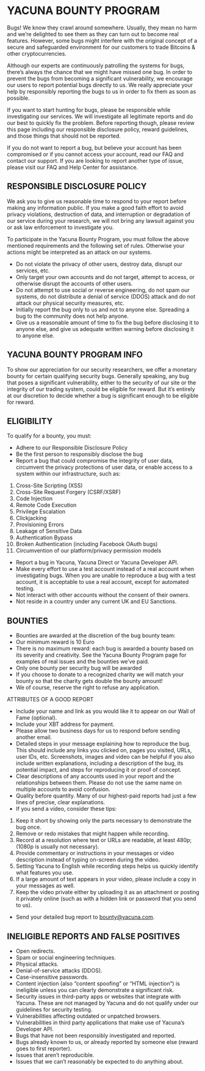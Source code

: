 # YACUNA BOUNTY PROGRAM

Bugs! We know they crawl around somewhere. Usually, they mean no harm and we’re delighted to see them as they can turn out to become real features. However, some bugs might interfere with the original concept of a secure and safeguarded environment for our customers to trade Bitcoins & other cryptocurrencies.

Although our experts are continuously patrolling the systems for bugs, there’s always the chance that we might have missed one bug. In order to prevent the bugs from becoming a significant vulnerability, we encourage our users to report potential bugs directly to us. We really appreciate your help by responsibly reporting the bugs to us in order to fix them as soon as possible.

If you want to start hunting for bugs, please be responsible while investigating our services. We will investigate all legitimate reports and do our best to quickly fix the problem. Before reporting though, please review this page including our responsible disclosure policy, reward guidelines, and those things that should not be reported.

If you do not want to report a bug, but believe your account has been compromised or if you cannot access your account, read our FAQ and contact our support. If you are looking to report another type of issue, please visit our FAQ and Help Center for assistance.

## RESPONSIBLE DISCLOSURE POLICY

We ask you to give us reasonable time to respond to your report before making any information public. If you make a good faith effort to avoid privacy violations, destruction of data, and interruption or degradation of our service during your research, we will not bring any lawsuit against you or ask law enforcement to investigate you.

To participate in the Yacuna Bounty Program, you must follow the above mentioned requirements and the following set of rules. Otherwise your actions might be interpreted as an attack on our systems.

* Do not violate the privacy of other users, destroy data, disrupt our services, etc.
* Only target your own accounts and do not target, attempt to access, or otherwise disrupt the accounts of other users.
* Do not attempt to use social or reverse engineering, do not spam our systems, do not distribute a denial of service (DDOS) attack and do not attack our physical security measures, etc.
* Initially report the bug only to us and not to anyone else. Spreading a bug to the community does not help anyone.
* Give us a reasonable amount of time to fix the bug before disclosing it to anyone else, and give us adequate written warning before disclosing it to anyone else.

## YACUNA BOUNTY PROGRAM INFO

To show our appreciation for our security researchers, we offer a monetary bounty for certain qualifying security bugs. Generally speaking, any bug that poses a significant vulnerability, either to the security of our site or the integrity of our trading system, could be eligible for reward. But it’s entirely at our discretion to decide whether a bug is significant enough to be eligible for reward.

## ELIGIBILITY

To qualify for a bounty, you must:

* Adhere to our Responsible Disclosure Policy
* Be the first person to responsibly disclose the bug
* Report a bug that could compromise the integrity of user data, circumvent the privacy protections of user data, or enable access to a system within our infrastructure, such as:
1. Cross-Site Scripting (XSS)
2. Cross-Site Request Forgery (CSRF/XSRF)
3. Code Injection
4. Remote Code Execution
5. Privilege Escalation
6. Clickjacking
7. Provisioning Errors
8. Leakage of Sensitive Data
9. Authentication Bypass
10. Broken Authentication (including Facebook OAuth bugs)
11. Circumvention of our platform/privacy permission models
* Report a bug in Yacuna, Yacuna Direct or Yacuna Developer API.
* Make every effort to use a test account instead of a real account when investigating bugs. When you are unable to reproduce a bug with a test account, it is acceptable to use a real account, except for automated testing.
* Not interact with other accounts without the consent of their owners.
* Not reside in a country under any current UK and EU Sanctions.

## BOUNTIES

* Bounties are awarded at the discretion of the bug bounty team:
* Our minimum reward is 10 Euro
* There is no maximum reward: each bug is awarded a bounty based on its severity and creativity. See the Yacuna Bounty Program page for examples of real issues and the bounties we’ve paid.
* Only one bounty per security bug will be awarded
* If you choose to donate to a recognized charity we will match your bounty so that the charity gets double the bounty amount!
* We of course, reserve the right to refuse any application.

ATTRIBUTES OF A GOOD REPORT

* Include your name and link as you would like it to appear on our Wall of Fame (optional).
* Include your XBT address for payment.
* Please allow two business days for us to respond before sending another email.
* Detailed steps in your message explaining how to reproduce the bug. This should include any links you clicked on, pages you visited, URLs, user IDs, etc. Screenshots, images and video can be helpful if you also include written explanations, including a description of the bug, its potential impact, and steps for reproducing it or proof of concept.
* Clear descriptions of any accounts used in your report and the relationships between them. Please do not use the same name on multiple accounts to avoid confusion.
* Quality before quantity. Many of our highest-paid reports had just a few lines of precise, clear explanations.
* If you send a video, consider these tips:
1. Keep it short by showing only the parts necessary to demonstrate the bug once.
2. Remove or redo mistakes that might happen while recording.
3. Record at a resolution where text or URLs are readable, at least 480p; (1080p is usually not necessary).
4. Provide commentary or instructions in your messages or video description instead of typing on-screen during the video.
5. Setting Yacuna to English while recording steps helps us quickly identify what features you use.
6. If a large amount of text appears in your video, please include a copy in your messages as well.
7. Keep the video private either by uploading it as an attachment or posting it privately online (such as with a hidden link or password that you send to us).
* Send your detailed bug report to bounty@yacuna.com.

## INELIGIBLE REPORTS AND FALSE POSITIVES

* Open redirects.
* Spam or social engineering techniques.
* Physical attacks.
* Denial-of-service attacks (DDOS).
* Case-insensitive passwords.
* Content injection (also “content spoofing” or “HTML injection”) is ineligible unless you can clearly demonstrate a significant risk.
* Security issues in third-party apps or websites that integrate with Yacuna. These are not managed by Yacuna and do not qualify under our guidelines for security testing.
* Vulnerabilities affecting outdated or unpatched browsers.
* Vulnerabilities in third party applications that make use of Yacuna’s Developer API.
* Bugs that have not been responsibly investigated and reported.
* Bugs already known to us, or already reported by someone else (reward goes to first reporter).
* Issues that aren’t reproducible.
* Issues that we can’t reasonably be expected to do anything about.
